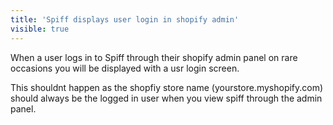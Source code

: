 ```yaml
---
title: 'Spiff displays user login in shopify admin'
visible: true
---
```


When a user logs in to Spiff through their shopify admin panel on rare occasions you will be displayed with a usr login screen.  

This shouldnt happen as the shopfiy store name (yourstore.myshopify.com) should always be the logged in user when you view spiff through the admin panel. 





